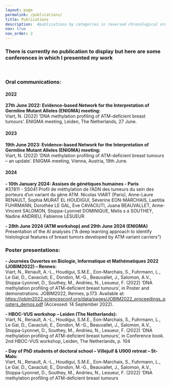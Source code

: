 ```yaml
---
layout: page
permalink: /publications/
title: Publications
description:  #publications by categories in reversed chronological order. generated by jekyll-scholar.
nav: true
nav_order: 2
---
```


### There is currently no publication to display but here are some conferences in which I presented my work  
<br>
  
### Oral communications:

#### 2022
**27th June 2022: Evidence-based Network for the Interpretation of Germline Mutant Alleles (ENIGMA) meeting:**\
Viart, N. (2022) ‘DNA methylation profiling of ATM-deficient breast tumours’. ENIGMA meeting, Leiden, The Netherlands, 27 June.

#### 2023

**19th June 2023: Evidence-based Network for the Interpretation of Germline Mutant Alleles (ENIGMA) meeting:**\
Viart, N. (2022) ‘DNA methylation profiling of ATM-deficient breast tumours – an update’. ENIGMA meeting, Vienna, Austria, 19th June.

#### 2024
**- 10th January 2024: Assises de génétiques humaines - Paris**\
#37811 - SS041 Profil de méthylation de l’ADN des tumeurs du sein des porteurs d’un variant du gène ATM. Nicolas VIART (Paris), Anne-Laure RENAULT, Sophia MURAT EL HOUDIGUI, Séverine EON-MARCHAIS, Laetitia FUHRMANN, Dorothée LE GAL, Eve CAVACIUTI, Juana BEAUVALLET, Anne-Vincent SALOMON, Stoppa-Lyonnet DOMINIQUE, Melis s a SOUTHEY, Nadine ANDRIEU, Fabienne LESUEUR

**- 28th June 2024 (ATM workshop) and 29th June 2024 (ENIGMA)**\
Presentation of the AI analyses (“A deep learning approach to identify histological features of breast tumors developed by ATM variant carriers”)


### Poster presentations:

**- Journées Ouvertes en Biologie, Informatique et Mathématiques 2022 (JOBIM2022) – Rennes:**\
Viart, N., Renault, A.-L., Houdigui, S.M.E., Eon-Marchais, S., Fuhrmann, L., Le Gal, D., Cavaciuti, E., Dondon, M.-G., Beauvallet, J., Salomon, A.V., Stoppa-Lyonnet, D., Southey, M., Andrieu, N., Lesueur, F. (2022) ‘DNA methylation profiling of ATM-deficient breast tumours’, in Poster and demonstrations. JOBIM2022, Rennes, p.173. Available at: https://jobim2022.sciencesconf.org/data/pages/JOBIM2022_proceedings_posters_demos.pdf (Accessed: 14 September 2022).

**- HBOC-VUS workshop – Leiden (The Netherlands):**\
Viart, N., Renault, A.-L., Houdigui, S.M.E., Eon-Marchais, S., Fuhrmann, L., Le Gal, D., Cavaciuti, E., Dondon, M.-G., Beauvallet, J., Salomon, A.V., Stoppa-Lyonnet, D., Southey, M., Andrieu, N., Lesueur, F. (2022) ‘DNA methylation profiling of ATM-deficient breast tumours’, in Conference book. 2nd HBOC-VUS workshop, Leiden, The Netherlands, p. 104

**- Day of PhD students of doctoral school – Villejuif & U900 retreat – St-Malo:**\
Viart, N., Renault, A.-L., Houdigui, S.M.E., Eon-Marchais, S., Fuhrmann, L., Le Gal, D., Cavaciuti, E., Dondon, M.-G., Beauvallet, J., Salomon, A.V., Stoppa-Lyonnet, D., Southey, M., Andrieu, N., Lesueur, F. (2022) ‘DNA 
methylation profiling of ATM-deficient breast tumours


<!-- _pages/publications.md -->


<!-- {% if site.search_enabled %}
<input type="text" id="bibsearch" spellcheck="false" autocomplete="off" class="search bibsearch-form-input" placeholder="Type to filter">
{% endif %}

<div class="publications">
{% bibliography %}
</div>
-->
